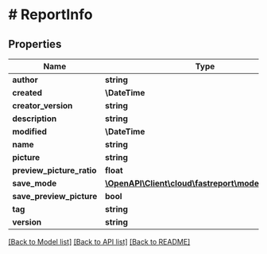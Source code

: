 # # ReportInfo

## Properties

Name | Type | Description | Notes
------------ | ------------- | ------------- | -------------
**author** | **string** |  | [optional]
**created** | **\DateTime** |  | [optional]
**creator_version** | **string** |  | [optional]
**description** | **string** |  | [optional]
**modified** | **\DateTime** |  | [optional]
**name** | **string** |  | [optional]
**picture** | **string** |  | [optional]
**preview_picture_ratio** | **float** |  | [optional]
**save_mode** | [**\OpenAPI\Client\cloud\fastreport\model\SaveMode**](SaveMode.md) |  | [optional]
**save_preview_picture** | **bool** |  | [optional]
**tag** | **string** |  | [optional]
**version** | **string** |  | [optional]

[[Back to Model list]](../../README.md#models) [[Back to API list]](../../README.md#endpoints) [[Back to README]](../../README.md)

